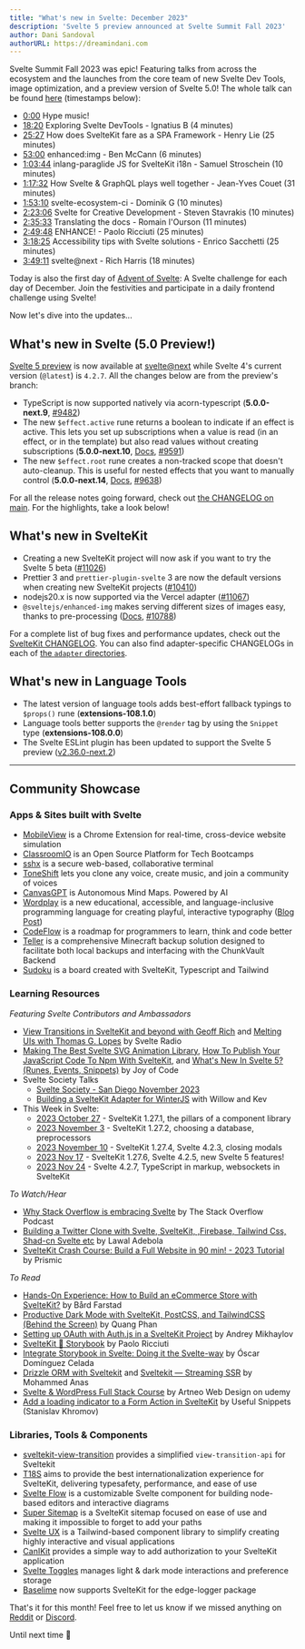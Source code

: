 ```yaml
---
title: "What's new in Svelte: December 2023"
description: 'Svelte 5 preview announced at Svelte Summit Fall 2023'
author: Dani Sandoval
authorURL: https://dreamindani.com
---
```


Svelte Summit Fall 2023 was epic! Featuring talks from across the ecosystem and the launches from the core team of new Svelte Dev Tools, image optimization, and a preview version of Svelte 5.0! The whole talk can be found [here](https://www.youtube.com/watch?v=pTgIx-ucMsY) (timestamps below):

- [0:00](https://www.youtube.com/watch?v=pTgIx-ucMsY&t=0s) Hype music!
- [18:20](https://www.youtube.com/watch?v=pTgIx-ucMsY&t=1100s) Exploring Svelte DevTools - Ignatius B (4 minutes)
- [25:27](https://www.youtube.com/watch?v=pTgIx-ucMsY&t=1527s) How does SvelteKit fare as a SPA Framework - Henry Lie (25 minutes)
- [53:00](https://www.youtube.com/watch?v=pTgIx-ucMsY&t=3180s) enhanced:img - Ben McCann (6 minutes)
- [1:03:44](https://www.youtube.com/watch?v=pTgIx-ucMsY&t=3824s) inlang-paraglide JS for SvelteKit i18n - Samuel Stroschein (10 minutes)
- [1:17:32](https://www.youtube.com/watch?v=pTgIx-ucMsY&t=4652s) How Svelte & GraphQL plays well together - Jean-Yves Couet (31 minutes)
- [1:53:10](https://www.youtube.com/watch?v=pTgIx-ucMsY&t=6790s) svelte-ecosystem-ci - Dominik G (10 minutes)
- [2:23:06](https://www.youtube.com/watch?v=pTgIx-ucMsY&t=8586s) Svelte for Creative Development - Steven Stavrakis (10 minutes)
- [2:35:33](https://www.youtube.com/watch?v=pTgIx-ucMsY&t=9333s) Translating the docs - Romain I'Ourson (11 minutes)
- [2:49:48](https://www.youtube.com/watch?v=pTgIx-ucMsY&t=10188s) ENHANCE! - Paolo Ricciuti (25 minutes)
- [3:18:25](https://www.youtube.com/watch?v=pTgIx-ucMsY&t=11905s) Accessibility tips with Svelte solutions - Enrico Sacchetti (25 minutes)
- [3:49:11](https://www.youtube.com/watch?v=pTgIx-ucMsY&t=13751s) svelte@next - Rich Harris (18 minutes)

Today is also the first day of [Advent of Svelte](https://advent.sveltesociety.dev/): A Svelte challenge for each day of December. Join the festivities and participate in a daily frontend challenge using Svelte!

Now let's dive into the updates...

## What's new in Svelte (5.0 Preview!)

[Svelte 5 preview](https://svelte-5-preview.vercel.app/docs/introduction) is now available at [svelte@next](https://www.npmjs.com/package/svelte?activeTab=versions) while Svelte 4's current version (`@latest`) is `4.2.7`. All the changes below are from the preview's branch:

- TypeScript is now supported natively via acorn-typescript (**5.0.0-next.9**, [#9482](https://github.com/sveltejs/svelte/pull/9482))
- The new `$effect.active` rune returns a boolean to indicate if an effect is active. This lets you set up subscriptions when a value is read (in an effect, or in the template) but also read values without creating subscriptions (**5.0.0-next.10**, [Docs](https://svelte-5-preview.vercel.app/docs/runes#effect-active), [#9591](https://github.com/sveltejs/svelte/pull/9591))
- The new `$effect.root` rune creates a non-tracked scope that doesn't auto-cleanup. This is useful for nested effects that you want to manually control (**5.0.0-next.14**, [Docs](https://svelte-5-preview.vercel.app/docs/runes#effect-root), [#9638](https://github.com/sveltejs/svelte/pull/9638))

For all the release notes going forward, check out [the CHANGELOG on main](https://github.com/sveltejs/svelte/blob/main/packages/svelte/CHANGELOG.md). For the highlights, take a look below!

## What's new in SvelteKit

- Creating a new SvelteKit project will now ask if you want to try the Svelte 5 beta ([#11026](https://github.com/sveltejs/kit/pull/11026))
- Prettier 3 and `prettier-plugin-svelte` 3 are now the default versions when creating new SvelteKit projects ([#10410](https://github.com/sveltejs/kit/pull/10410))
- nodejs20.x is now supported via the Vercel adapter ([#11067](https://github.com/sveltejs/kit/pull/11067))
- `@sveltejs/enhanced-img` makes serving different sizes of images easy, thanks to pre-processing ([Docs](/docs/kit/images#sveltejs-enhanced-img), [#10788](https://github.com/sveltejs/kit/pull/10788))

For a complete list of bug fixes and performance updates, check out the [SvelteKit CHANGELOG](https://github.com/sveltejs/kit/blob/master/packages/kit/CHANGELOG.md). You can also find adapter-specific CHANGELOGs in each of [the `adapter` directories](https://github.com/sveltejs/kit/tree/master/packages).

## What's new in Language Tools

- The latest version of language tools adds best-effort fallback typings to `$props()` rune (**extensions-108.1.0**)
- Language tools better supports the `@render` tag by using the `Snippet` type (**extensions-108.0.0**)
- The Svelte ESLint plugin has been updated to support the Svelte 5 preview ([v2.36.0-next.2](https://github.com/sveltejs/eslint-plugin-svelte/releases/tag/v2.36.0-next.2))

---

## Community Showcase

### Apps & Sites built with Svelte

- [MobileView](https://mobileview.io/) is a Chrome Extension for real-time, cross-device website simulation
- [ClassroomIO](https://www.classroomio.com/) is an Open Source Platform for Tech Bootcamps
- [sshx](https://github.com/ekzhang/sshx) is a secure web-based, collaborative terminal
- [ToneShift](https://www.toneshift.cc/) lets you clone any voice, create music, and join a community of voices
- [CanvasGPT](https://www.canvasgpt.com/) is Autonomous Mind Maps. Powered by AI
- [Wordplay](https://wordplay.dev/) is a new educational, accessible, and language-inclusive programming language for creating playful, interactive typography ([Blog Post](https://medium.com/bits-and-behavior/wordplay-accessible-language-inclusive-interactive-typography-e4b9027eaf10))
- [CodeFlow](https://github.com/SikandarJODD/CodeFlow) is a roadmap for programmers to learn, think and code better
- [Teller](https://github.com/Valink-Solutions/teller) is a comprehensive Minecraft backup solution designed to facilitate both local backups and interfacing with the ChunkVault Backend
- [Sudoku](https://github.com/betofigueiredo/sudoku) is a board created with SvelteKit, Typescript and Tailwind

### Learning Resources

_Featuring Svelte Contributors and Ambassadors_

- [View Transitions in SvelteKit and beyond with Geoff Rich](https://www.svelteradio.com/episodes/view-transitions-in-sveltekit-and-beyond-with-geoff-rich) and [Melting UIs with Thomas G. Lopes](https://www.svelteradio.com/episodes/melting-uis-with-thomas-g-lopes) by Svelte Radio
- [Making The Best Svelte SVG Animation Library](https://www.youtube.com/watch?v=_jWnyJRKOvU), [How To Publish Your JavaScript Code To Npm With SvelteKit](https://www.youtube.com/watch?v=Xvq8rCl1lIM), and [What's New In Svelte 5? (Runes, Events, Snippets)](https://www.youtube.com/watch?v=gGwnF-lxS_Q) by Joy of Code
- Svelte Society Talks
  - [Svelte Society - San Diego November 2023](https://www.youtube.com/watch?v=Gh4ESdKP3yQ)
  - [Building a SvelteKit Adapter for WinterJS](https://www.youtube.com/watch?v=8HaAagG6V-Q) with Willow and Kev
- This Week in Svelte:
  - [2023 October 27](https://www.youtube.com/watch?v=jCNl6dtFDn4) - SvelteKit 1.27.1, the pillars of a component library
  - [2023 November 3](https://www.youtube.com/watch?v=-cyO9xzBXtk) - SvelteKit 1.27.2, choosing a database, preprocessors
  - [2023 November 10](https://www.youtube.com/watch?v=1ZWqySQNrtQ) - SvelteKit 1.27.4, Svelte 4.2.3, closing modals
  - [2023 Nov 17](https://www.youtube.com/watch?v=9lK6VvBEtL0) - SvelteKit 1.27.6, Svelte 4.2.5, new Svelte 5 features!
  - [2023 Nov 24](https://www.youtube.com/watch?v=vofaP86-HKU) - Svelte 4.2.7, TypeScript in markup, websockets in SvelteKit

_To Watch/Hear_

- [Why Stack Overflow is embracing Svelte](https://stackoverflow.blog/2023/10/31/why-stack-overflow-is-embracing-svelte/) by The Stack Overflow Podcast
- [Building a Twitter Clone with Svelte, SvelteKit, ,Firebase, Tailwind Css, Shad-cn Svelte etc](https://www.youtube.com/watch?v=MoHtXyRI7CQ) by Lawal Adebola
- [SvelteKit Crash Course: Build a Full Website in 90 min! - 2023 Tutorial](https://www.youtube.com/watch?v=QKxJW6VVp6w) by Prismic

_To Read_

- [Hands-On Experience: How to Build an eCommerce Store with SvelteKit?](https://crystallize.com/blog/building-ecommerce-with-sveltekit) by Bård Farstad
- [Productive Dark Mode with SvelteKit, PostCSS, and TailwindCSS (Behind the Screen)](https://www.sveltevietnam.dev/en/blog/20231110-behind-the-screen-dark-mode-with-sveltekit-tailwindcss-and-postcss) by Quang Phan
- [Setting up OAuth with Auth.js in a SvelteKit Project](https://mainmatter.com/blog/2023/11/23/setting-up-oauth-with-auth-js-and-sveltekit/) by Andrey Mikhaylov
- [SvelteKit 🤝 Storybook](https://mainmatter.com/blog/2023/11/28/sveltekit-storybook/) by Paolo Ricciuti
- [Integrate Storybook in Svelte: Doing it the Svelte-way](https://mainmatter.com/blog/2023/09/18/integrate-storybook-in-svelte-doing-it-the-svelte-way/) by Óscar Domínguez Celada
- [Drizzle ORM with Sveltekit](https://medium.com/@anasmohammed361/drizzle-orm-with-sveltekit-8aecbc8cc39d) and [Sveltekit — Streaming SSR](https://medium.com/@anasmohammed361/sveltekit-streaming-ssr-40ce666daffa) by Mohammed Anas
- [Svelte & WordPress Full Stack Course](https://www.udemy.com/course/svelte-wordpress-full-stack/) by Artneo Web Design on udemy
- [Add a loading indicator to a Form Action in SvelteKit](https://snippets.khromov.se/add-a-loading-indicator-to-a-form-action-in-sveltekit/) by Useful Snippets (Stanislav Khromov)

### Libraries, Tools & Components

- [sveltekit-view-transition](https://github.com/paoloricciuti/sveltekit-view-transition) provides a simplified `view-transition-api` for Sveltekit
- [T18S](https://t18s.sigrist.dev/) aims to provide the best internationalization experience for SvelteKit, delivering typesafety, performance, and ease of use
- [Svelte Flow](https://svelteflow.dev/) is a customizable Svelte component for building node-based editors and interactive diagrams
- [Super Sitemap](https://github.com/jasongitmail/super-sitemap) is a SvelteKit sitemap focused on ease of use and making it impossible to forget to add your paths
- [Svelte UX](https://svelte-ux.techniq.dev/) is a Tailwind-based component library to simplify creating highly interactive and visual applications
- [CanIKit](https://github.com/tombroomfield/CanIKit) provides a simple way to add authorization to your SvelteKit application
- [Svelte Toggles](https://github.com/Team-GOATS/svelte-toggles-npm-package) manages light & dark mode interactions and preference storage
- [Baselime](https://baselime.io/docs/sending-data/cloudflare/pages/sveltekit/) now supports SvelteKit for the edge-logger package

That's it for this month! Feel free to let us know if we missed anything on [Reddit](https://www.reddit.com/r/sveltejs/) or [Discord](https://discord.gg/svelte).

Until next time 👋
